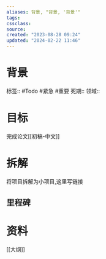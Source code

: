 ```yaml
---
aliases: 背景, "背景, '背景'"
tags: 
cssclass:
source:
created: "2023-08-28 09:24"
updated: "2024-02-22 11:46"
---
```

# 背景
标签:: #Todo #紧急 #重要
死期::
领域::
# 目标
完成论文[[初稿-中文]]

# 拆解
将项目拆解为小项目,这里写链接

## 里程碑


# 资料
[[大纲]]

